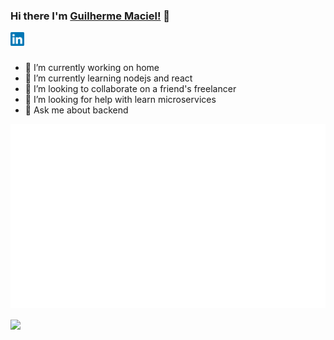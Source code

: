 ### Hi there I'm [Guilherme Maciel!](https://github.com/forestus/forestus.github.io) 👋

<a href="https://www.linkedin.com/in/guilherme-maciel-5b22451b4/">
<img align="left" alt="Maciel" width="22px" src="https://raw.githubusercontent.com/forestus/forestus/main/assets/linkedin.svg" />
</a></br></br>

<!--  
<p align="left"> <img src="https://komarev.com/ghpvc/?username=forestus&label=Views&color=blue&style=plastic" alt="iampawan" /> </p>
-->

- 🔭 I’m currently working on home
- 🌱 I’m currently learning nodejs and react
- 👯 I’m looking to collaborate on a friend's freelancer
- 🤔 I’m looking for help with learn microservices
- 💬 Ask me about backend

![](https://raw.githubusercontent.com/forestus/github-stats-transparent/output/generated/languages.svg)

<a href="https://github.com/forestus">
  <img align="center" src="https://github-readme-stats.vercel.app/api?username=forestus&show_icons=true&theme=radical" />
</a>
